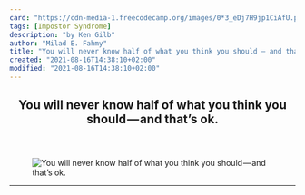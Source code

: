 ```yaml
---
card: "https://cdn-media-1.freecodecamp.org/images/0*3_eDj7H9jp1CiAfU.png"
tags: [Impostor Syndrome]
description: "by Ken Gilb"
author: "Milad E. Fahmy"
title: "You will never know half of what you think you should — and that’s ok."
created: "2021-08-16T14:38:10+02:00"
modified: "2021-08-16T14:38:10+02:00"
---
```

<div class="site-wrapper">
<main id="site-main" class="site-main outer">
<div class="inner">
<article class="post-full post tag-impostor-syndrome tag-tech tag-life-lessons tag-work-environment tag-programming ">
<header class="post-full-header">
<h1 class="post-full-title">You will never know half of what you think you should — and that’s ok.</h1>
</header>
<figure class="post-full-image">
<picture>
<source media="(max-width: 700px)" sizes="1px" srcset="data:image/gif;base64,R0lGODlhAQABAIAAAAAAAP///yH5BAEAAAAALAAAAAABAAEAAAIBRAA7 1w">
<source media="(min-width: 701px)" sizes="(max-width: 800px) 400px,
(max-width: 1170px) 700px,
1400px" srcset="https://cdn-media-1.freecodecamp.org/images/0*3_eDj7H9jp1CiAfU.png 300w,
https://cdn-media-1.freecodecamp.org/images/0*3_eDj7H9jp1CiAfU.png 600w,
https://cdn-media-1.freecodecamp.org/images/0*3_eDj7H9jp1CiAfU.png 1000w,
https://cdn-media-1.freecodecamp.org/images/0*3_eDj7H9jp1CiAfU.png 2000w">
<img onerror="this.style.display='none'" src="https://cdn-media-1.freecodecamp.org/images/0*3_eDj7H9jp1CiAfU.png" alt="You will never know half of what you think you should — and that’s ok.">
</picture>
</figure>
<section class="post-full-content">
<div class="post-content medium-migrated-article">
</div>
<hr>
</section>
</article>
</div>
</main>
</div>
<!-- Google Tag Manager (noscript) -->
<!-- End Google Tag Manager (noscript) -->

